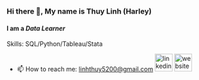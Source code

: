 ### Hi there 👋, My name is **Thuy Linh (Harley)**
#### I am a *Data Learner*
Skills: SQL/Python/Tableau/Stata
- 📫 How to reach me: linhthuy5200@gmail.com 
[<img src='https://cdn.jsdelivr.net/npm/simple-icons@3.0.1/icons/linkedin.svg' alt='linkedin' height='40'>](https://www.linkedin.com/in/https://www.linkedin.com/in/thuy-linh-tran-2256021a3//)  [<img src='https://cdn.jsdelivr.net/npm/simple-icons@3.0.1/icons/icloud.svg' alt='website' height='40'>](https://linhthuy5200.github.io/Harleylt.github.io/)  




